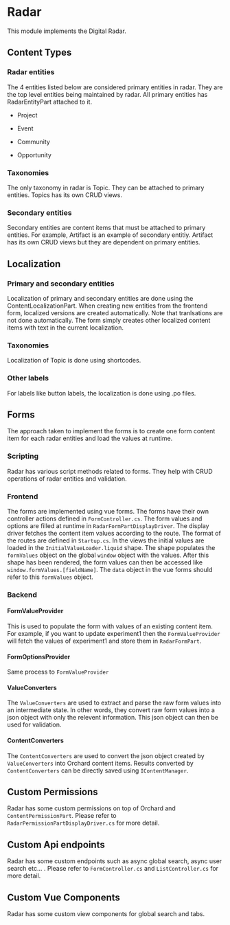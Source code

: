 # Radar
This module implements the Digital Radar.

## Content Types
### Radar entities
The 4 entities listed below are considered primary entities in radar. They are the top level entities being maintained by radar. All primary entities has RadarEntityPart attached to it.

- Project

- Event

- Community

- Opportunity

### Taxonomies
The only taxonomy in radar is Topic. They can be attached to primary entities. Topics has its own CRUD views.

### Secondary entities
Secondary entities are content items that must be attached to primary entities. For example, Artifact is an example of secondary entitiy. Artifact has its own CRUD views but they are dependent on primary entities. 

## Localization
### Primary and secondary entities
Localization of primary and secondary entities are done using the ContentLocalizationPart. When creating new entities from the frontend form, localized versions are created automatically. Note that tranlsations are not done automatically. The form simply creates other localized content items with text in the current localization.

### Taxonomies
Localization of Topic is done using shortcodes.

### Other labels
For labels like button labels, the localization is done using .po files. 

## Forms
The approach taken to implement the forms is to create one form content item for each radar entities and load the values at runtime. 

### Scripting 
Radar has various script methods related to forms. They help with CRUD operations of radar entities and validation.

### Frontend
The forms are implemented using vue forms. The forms have their own controller actions defined in `FormController.cs`. The form values and options are filled at runtime in `RadarFormPartDisplayDriver`. The display driver fetches the content item values according to the route. The format of the routes are defined in `Startup.cs`. In the views the initial values are loaded in the `InitialValueLoader.liquid` shape. The shape populates the `formValues` object on the global `window` object with the values. After this shape has been rendered, the form values can then be accessed like `window.formValues.[fieldName]`. The `data` object in the vue forms should refer to this `formValues` object.

### Backend

#### FormValueProvider
This is used to populate the form with values of an existing content item. For example, if you want to update experiment1 then the `FormValueProvider` will fetch the values of experiment1 and store them in `RadarFormPart`.

#### FormOptionsProvider
Same process to `FormValueProvider` 

#### ValueConverters
The `ValueConverters` are used to extract and parse the raw form values into an intermediate state. In other words, they convert raw form values into a json object with only the relevent information. This json object can then be used for validation.

#### ContentConverters
The `ContentConverters` are used to convert the json object created by `ValueConverters` into Orchard content items. Results converted by `ContentConverters` can be directly saved using `IContentManager`.

## Custom Permissions
Radar has some custom permissions on top of Orchard and `ContentPermissionPart`. Please refer to `RadarPermissionPartDisplayDriver.cs` for more detail.

## Custom Api endpoints
Radar has some custom endpoints such as async global search, async user search etc... . Please refer to `FormController.cs` and `ListController.cs` for more detail. 

## Custom Vue Components
Radar has some custom view components for global search and tabs.
